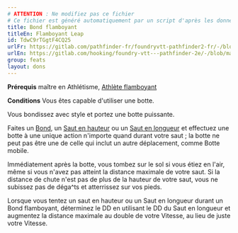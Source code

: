 ```yaml
---
# ATTENTION : Ne modifiez pas ce fichier
# Ce fichier est généré automatiquement par un script d'après les données du module Foundry VTT officiel et de sa traduction
title: Bond flamboyant
titleEn: Flamboyant Leap
id: TdwC9rTGgtF4CQ25
urlFr: https://gitlab.com/pathfinder-fr/foundryvtt-pathfinder2-fr/-/blob/master/data/feats/TdwC9rTGgtF4CQ25.htm
urlEn: https://gitlab.com/hooking/foundry-vtt---pathfinder-2e/-/blob/master/packs/data/feats.db/flamboyant-leap.json
group: feats
layout: dons
---
```

**Prérequis** maître en Athlétisme, [Athlète flamboyant](athlète-flamboyant.md)

**Conditions** Vous êtes capable d'utiliser une botte.

Vous bondissez avec style et portez une botte puissante.

Faites un [Bond](../actions/bondir.md), un [Saut en hauteur](../actions/sauter-en-hauteur.md) ou un [Saut en longueur](../actions/sauter-en-longueur.md) et effectuez une botte à une unique action n'importe quand durant votre saut ; la botte ne peut pas être une de celle qui inclut un autre déplacement, comme Botte mobile.

Immédiatement après la botte, vous tombez sur le sol si vous étiez en l'air, même si vous n'avez pas atteint la distance maximale de votre saut. Si la distance de chute n'est pas de plus de la hauteur de votre saut, vous ne subissez pas de déga^ts et atterrissez sur vos pieds.

Lorsque vous tentez un saut en hauteur ou un Saut en longueur durant un Bond flamboyant, déterminez le DD en utilisant le DD du Saut en longueur et augmentez la distance maximale au double de votre Vitesse, au lieu de juste votre Vitesse.


